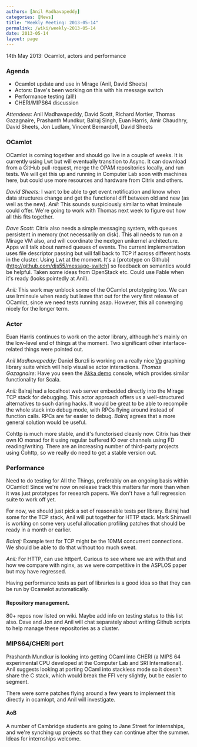 ```yaml
---
authors: [Anil Madhavapeddy]
categories: [News]
title: "Weekly Meeting: 2013-05-14"
permalink: /wiki/weekly-2013-05-14
date: 2013-05-14
layout: page
---
```


14th May 2013: Ocamlot, actors and performance

### Agenda

* Ocamlot update and use in Mirage (Anil, David Sheets)
* Actors: Dave's been working on this with his message switch
* Performance testing (all!)
* CHERI/MIPS64 discussion

*Attendees:* Anil Madhavapeddy, David Scott, Richard Mortier, Thomas Gazagnaire,
Prashanth Mundkur, Balraj Singh, Euan Harris, Amir Chaudhry, David Sheets, Jon
Ludlam, Vincent Bernardoff, David Sheets

### OCamlot

OCamlot is coming together and should go live in a couple of weeks.  It is
currently using Lwt but will eventually transition to Async.  It can download
from a GitHub pull-request, merge the OPAM repositories locally, and run tests.
We will get this up and running in Computer Lab soon with machines here, but
could use more resources and hardware from Citrix and others.  

*David Sheets:* I want to be able to get event notification and know when data
structures change and get the functional diff between old and new (as well as
the new).  *Anil:* This sounds suspiciously similar to what Irminsule could
offer. We're going to work with Thomas next week to figure out how all this
fits together.

*Dave Scott:* Citrix also needs a simple messaging system, with queues persistent in memory (not necessarily on disk).  This all needs to run on a Mirage VM also, and will coordinate the nextgen unikernel architecture.
Apps will talk about named queues of events. The current implementation uses file descriptor passing but will fall back to TCP if across different hosts in the cluster. Using Lwt at the moment. It's a [prototype on Github](http://github.com/djs55/message-switch] so feedback on semantics would be helpful.  Taken some ideas from OpenStack etc. Could use Fable when it's ready (looks pointedly at Anil).

*Anil:* This work may unblock some of the OCamlot prototyping too.  We can use Irminsule when ready but leave that out for the very first release of OCamlot, since we need tests running asap.  However, this all converging nicely for the longer term.

### Actor

Euan Harris continues to work on the actor library, although he's mainly on the
low-level end of things at the moment.  Two significant other interface-related
things were pointed out.

*Anil Madhavapeddy:* Daniel Bunzli is working on a really nice [Vg](http://erratique.ch/software/vg/demos/rhtmlc.html#color-grayscale-ramp) graphing library suite which will help visualise actor interactions.
*Thomas Gazagnaire*: Have you seen the [Akka demo](http://console-demo.typesafe.com/demo@typesafe.com/Demo/) console, which provides similar functionality for Scala.

*Anil:* Balraj had a localhost web server embedded directly into the Mirage TCP
stack for debugging.  This actor approach offers us a well-structured
alternatives to such daring hacks.  It would be great to be able to recompile
the whole stack into debug mode, with RPCs flying around instead of function calls.
RPCs are far easier to debug. *Balraj* agrees that a more general solution would
be useful.

Cohttp is much more stable, and it's functorised cleanly now. Citrix has their
own IO monad for it using regular buffered IO over channels using FD
reading/writing. There are an increasing number of third-party projects using
Cohttp, so we really do need to get a stable version out.

### Performance

Need to do testing for All the Things, preferably on an ongoing basis within
OCamlot!  Since we're now on release track this matters far more than when it
was just prototypes for research papers.  We don't have a full regression suite
to work off yet.

For now, we should just pick a set of reasonable tests per library.  Balraj had
some for the TCP stack, Anil will put together for HTTP stack.  Mark Shinwell
is working on some very useful allocation profiling patches that should be
ready in a month or earlier.

*Balraj:* Example test for TCP might be the 10MM concurrent connections. We
should be able to do that without too much sweat.  

*Anil:* For HTTP, can use httperf.  Curious to see where we are with that and
how we compare with nginx, as we were competitive in the ASPLOS paper but may
have regressed.

Having performance tests as part of libraries is a good idea so that they can
be run by Ocamelot automatically.

#### Repository management.

80+ repos now listed on wiki. Maybe add info on testing status to this list
also.  Dave and Jon and Anil will chat separately about writing Github scripts
to help manage these repositories as a cluster.

### MIPS64/CHERI port

Prashanth Mundkur is looking into getting OCaml into CHERI (a MIPS 64
experimental CPU developed at the Computer Lab and SRI International).  Anil
suggests looking at porting OCaml into stackless mode so it doesn't share
the C stack, which would break the FFI very slightly, but be easier to segment.

There were some patches flying around a few years to implement this directly
in ocamlopt, and Anil will investigate.

#### AoB

A number of Cambridge students are going to Jane Street for internships, and
we're synching up projects so that they can continue after the summer.  Ideas
for internships welcome.
